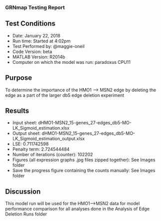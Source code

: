 ### GRNmap Testing Report
## Test Conditions

* Date: January 22, 2018
* Run time: Started at 4:02pm
* Test Performed by: @maggie-oneil
* Code Version: beta
* MATLAB Version: R2014b
* Computer on which the model was run: paradoxus CPU11

## Purpose

To determine the importance of the HMO1 --> MSN2 edge by deleting the edge as a part of the larger db5 edge deletion experiment

## Results

* Input sheet: dHMO1-MSN2_15-genes_27-edges_db5-MO-LK_Sigmoid_estimation.xlsx
* Output sheet: dHMO1-MSN2_15-genes_27-edges_db5-MO-LK_Sigmoid_estimation_output.xlsx
* LSE: 0.711742598
* Penalty term: 2.724544484
* Number of iterations (counter): 102202
* Figures (all expression graphs .jpg files zipped together): See Images folder
* Save the progress figure containing the counts manually: See Images folder

## Discussion
This model run will be used for the HMO1—>MSN2 data for model performance  comparison for all analyses done in the Analysis of Edge Deletion Runs folder
